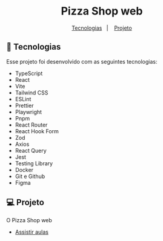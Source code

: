 <h1 align="center"> Pizza Shop web </h1>

<p align="center">
  <a href="#-tecnologias">Tecnologias</a>&nbsp;&nbsp;&nbsp;|&nbsp;&nbsp;&nbsp;
  <a href="#-projeto">Projeto</a>
</p>

## 🚀 Tecnologias

Esse projeto foi desenvolvido com as seguintes tecnologias:

- TypeScript
- React
- Vite
- Tailwind CSS
- ESLint
- Prettier
- Playwright
- Pnpm
- React Router
- React Hook Form
- Zod
- Axios
- React Query
- Jest
- Testing Library
- Docker
- Git e Github
- Figma

## 💻 Projeto

O Pizza Shop web 

- [Assistir aulas](https://app.rocketseat.com.br/classroom/integrando-frontend-backend)
